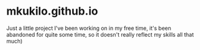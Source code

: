 # mkukilo.github.io

Just a little project I've been working on in my free time, it's been abandoned for quite some time, so it doesn't really reflect my skills all that much)
